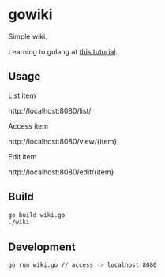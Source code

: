 # gowiki
Simple wiki.

Learning to golang at [this tutorial](https://golang.org/doc/articles/wiki/).



## Usage

List item

http://localhost:8080/list/

Access item

http://localhost:8080/view/{item}

Edit item

http://localhost:8080/edit/{item}



## Build

```bash
go build wiki.go
./wiki
```



## Development

```bash
go run wiki.go // access -> localhost:8080
```
